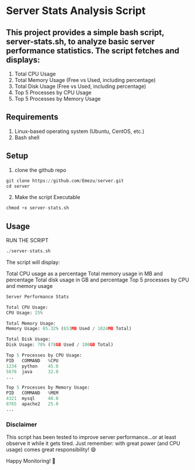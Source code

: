 # Server Stats Analysis Script

## This project provides a simple bash script, server-stats.sh, to analyze basic server performance statistics. The script fetches and displays:

1. Total CPU Usage
2. Total Memory Usage (Free vs Used, including percentage)
3. Total Disk Usage (Free vs Used, including percentage)
4. Top 5 Processes by CPU Usage
5. Top 5 Processes by Memory Usage

## Requirements

1. Linux-based operating system (Ubuntu, CentOS, etc.)
2. Bash shell

## Setup

1. clone the github repo

 ```python
 git clone https://github.com/Emezu/server.git
cd server
 ```

 2. Make the script Executable

 ```python
 chmod +x server-stats.sh
```

## Usage

RUN THE SCRIPT

```Python
./server-stats.sh
```

The script will display:

Total CPU usage as a percentage
Total memory usage in MB and percentage
Total disk usage in GB and percentage
Top 5 processes by CPU and memory usage

```python
Server Performance Stats

Total CPU Usage:
CPU Usage: 25%

Total Memory Usage:
Memory Usage: 65.32% (653MB Used / 1024MB Total)

Total Disk Usage:
Disk Usage: 78% (78GB Used / 100GB Total)

Top 5 Processes by CPU Usage:
PID   COMMAND   %CPU
1234  python    45.0
5678  java      32.0
...

Top 5 Processes by Memory Usage:
PID   COMMAND   %MEM
4321  mysql     40.0
8765  apache2   25.0
...
```

### Disclaimer
This script has been tested to improve server performance...or at least observe it while it gets tired. Just remember: with great power (and CPU usage) comes great responsibility! 😄

Happy Monitoring! 🎉
